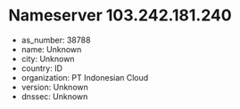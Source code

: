 # Nameserver 103.242.181.240

* as_number: 38788
* name: Unknown
* city: Unknown
* country: ID
* organization: PT Indonesian Cloud
* version: Unknown
* dnssec: Unknown
